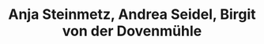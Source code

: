 ---
title: "Anja Steinmetz, Andrea Seidel, Birgit von der Dovenmühle"
url: /oldenburg/anja-steinmetz-andrea-seidel-birgit-von-der-dovenmuehle/
shop: Friseur
---